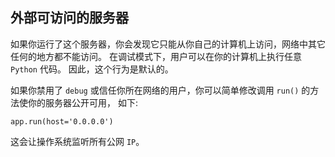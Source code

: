 ## 外部可访问的服务器

如果你运行了这个服务器，你会发现它只能从你自己的计算机上访问，网络中其它任何的地方都不能访问。
在调试模式下，用户可以在你的计算机上执行任意 `Python` 代码。
因此，这个行为是默认的。

如果你禁用了 `debug` 或信任你所在网络的用户，你可以简单修改调用 `run()` 的方法使你的服务器公开可用，
如下:

`app.run(host='0.0.0.0')`

这会让操作系统监听所有公网 `IP`。